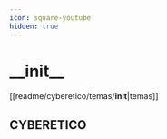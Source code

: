 ```yaml
---
icon: square-youtube
hidden: true
---
```


# \_\_init\_\_

\[\[readme/cyberetico/temas/**init**|temas]]

## CYBERETICO
